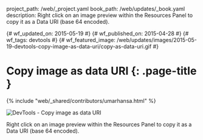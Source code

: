 project_path: /web/_project.yaml
book_path: /web/updates/_book.yaml
description: Right click on an image preview within the Resources Panel to copy it as a Data URI (base 64 encoded).

{# wf_updated_on: 2015-05-19 #}
{# wf_published_on: 2015-04-28 #}
{# wf_tags: devtools #}
{# wf_featured_image: /web/updates/images/2015-05-19-devtools-copy-image-as-data-uri/copy-as-data-uri.gif #}

# Copy image as data URI {: .page-title }

{% include "web/_shared/contributors/umarhansa.html" %}


<img src="/web/updates/images/2015-05-19-devtools-copy-image-as-data-uri/copy-as-data-uri.gif" alt="DevTools - Copy image as data URI">

Right click on an image preview within the Resources Panel to copy it as a Data URI (base 64 encoded).


